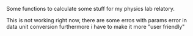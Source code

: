 Some functions to calculate some stuff for my physics lab relatory.

This is not working right now, there are some erros with params
error in data unit conversion 
furthermore i have to make it more "user friendly"